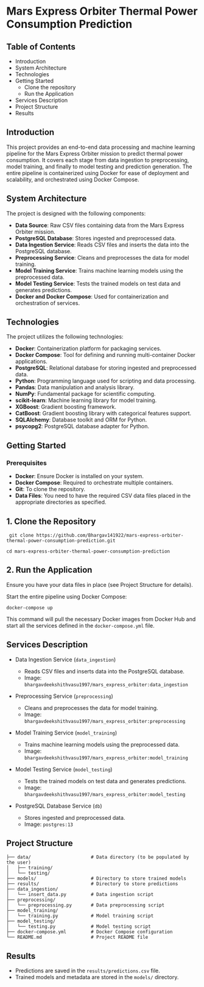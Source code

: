 
# Mars Express Orbiter Thermal Power Consumption Prediction

## Table of Contents

* Introduction
* System Architecture
* Technologies
* Getting Started
    * Clone the repository
    * Run the Application
* Services Description
* Project Structure
* Results

## Introduction

This project provides an end-to-end data processing and machine learning pipeline for the Mars Express Orbiter mission to predict thermal power consumption. It covers each stage from data ingestion to preprocessing, model training, and finally to model testing and prediction generation. The entire pipeline is containerized using Docker for ease of deployment and scalability, and orchestrated using Docker Compose.

## System Architecture


The project is designed with the following components:

* **Data Source**: Raw CSV files containing data from the Mars Express Orbiter mission.
* **PostgreSQL Database**: Stores ingested and preprocessed data.
* **Data Ingestion Service**: Reads CSV files and inserts the data into the PostgreSQL database.
* **Preprocessing Service**: Cleans and preprocesses the data for model training.
* **Model Training Service**: Trains machine learning models using the preprocessed data.
* **Model Testing Service**: Tests the trained models on test data and generates predictions.
* **Docker and Docker Compose**: Used for containerization and orchestration of services.

## Technologies
The project utilizes the following technologies:

* **Docker**: Containerization platform for packaging services.
* **Docker Compose**: Tool for defining and running multi-container Docker applications.
* **PostgreSQL**: Relational database for storing ingested and preprocessed data.
* **Python**: Programming language used for scripting and data processing.
* **Pandas**: Data manipulation and analysis library.
* **NumPy**: Fundamental package for scientific computing.
* **scikit-learn**: Machine learning library for model training.
* **XGBoost**: Gradient boosting framework.
* **CatBoost**: Gradient boosting library with categorical features support.
* **SQLAlchemy**: Database toolkit and ORM for Python.
* **psycopg2**: PostgreSQL database adapter for Python.

## Getting Started
### Prerequisites
* **Docker**: Ensure Docker is installed on your system.
* **Docker Compose**: Required to orchestrate multiple containers.
* **Git**: To clone the repository.
* **Data Files**: You need to have the required CSV data files placed in the appropriate directories as specified.

## 1. Clone the Repository

``` git clone https://github.com/Bhargav141922/mars-express-orbiter-thermal-power-consumption-prediction.git```

```cd mars-express-orbiter-thermal-power-consumption-prediction ```

## 2. Run the Application
Ensure you have your data files in place (see Project Structure for details).

Start the entire pipeline using Docker Compose:

```docker-compose up```

This command will pull the necessary Docker images from Docker Hub and start all the services defined in the ```docker-compose.yml``` file.

## Services Description
* Data Ingestion Service (```data_ingestion```)

    * Reads CSV files and inserts data into the PostgreSQL database.
    * Image: ```bhargavdeekshithvasu1997/mars_express_orbiter:data_ingestion```
* Preprocessing Service (```preprocessing```)

    * Cleans and preprocesses the data for model training.
    * Image: ```bhargavdeekshithvasu1997/mars_express_orbiter:preprocessing```
* Model Training Service (```model_training```)

    * Trains machine learning models using the preprocessed data.
    * Image: ```bhargavdeekshithvasu1997/mars_express_orbiter:model_training```
* Model Testing Service (```model_testing```)

    * Tests the trained models on test data and generates predictions.
    * Image: ```bhargavdeekshithvasu1997/mars_express_orbiter:model_testing```
* PostgreSQL Database Service (```db```)

    * Stores ingested and preprocessed data.
    * Image: ```postgres:13```

## Project Structure

```
├── data/                      # Data directory (to be populated by the user)
│   ├── training/
│   └── testing/
├── models/                    # Directory to store trained models
├── results/                   # Directory to store predictions
├── data_ingestion/
│   └── insert_data.py         # Data ingestion script
├── preprocessing/
│   └── preprocessing.py       # Data preprocessing script
├── model_training/
│   └── training.py            # Model training script
├── model_testing/
│   └── testing.py             # Model testing script
├── docker-compose.yml         # Docker Compose configuration
└── README.md                  # Project README file
```

## Results

* Predictions are saved in the ```results/predictions.csv``` file.
* Trained models and metadata are stored in the ```models/``` directory.






